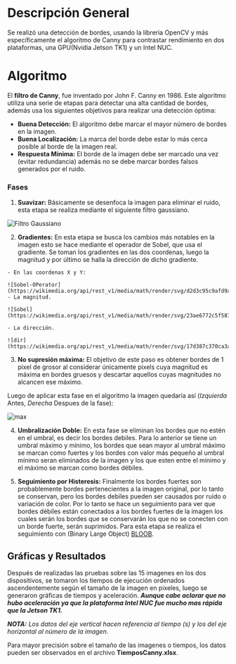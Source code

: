 # Descripción General
Se realizó una detección de bordes, usando la líbreria OpenCV y más específicamente el algoritmo de Canny para contrastar rendimiento en dos plataformas, una GPU(Nvidia Jetson TK1) y un Intel NUC.

# Algoritmo
El **filtro de Canny**, fue inventado por John F. Canny en 1986. Este algoritmo utiliza una serie de etapas para detectar una alta cantidad de bordes, además usa los siguientes objetivos para realizar una detección óptima:

  - **Buena Detección:** El algoritmo debe marcar el mayor número de bordes en la imagen.
  - **Buena Localización:** La marca del borde debe estar lo más cerca posible al borde de la imagen real.
  - **Respuesta Mínima:** El borde de la imagen debe ser marcado una vez (evitar redundancia) además no se debe marcar bordes falsos generados por el ruido.

### Fases
  1. **Suavizar:** Básicamente se desenfoca la imagen para eliminar el ruido, esta etapa se realiza mediante el siguiente filtro gaussiano.

  ![Filtro Gaussiano](https://upload.wikimedia.org/math/a/6/3/a63d6900a46d84bb24942ab0123f3791.png)  

  2. **Gradientes:** En esta etapa se busca los cambios más notables en la imagen esto se hace mediante el operador de Sobel, que usa el gradiente. Se toman los gradientes en las dos coordenas, luego la magnitud y por último se halla la dirección de dicho gradiente.

    - En las coordenas X y Y:

    ![Sobel-OPerator](https://wikimedia.org/api/rest_v1/media/math/render/svg/d2d3c95c9afd9aca9343a0bef60123ff94263f5f)
    - La magnitud.

    ![Sobel](https://wikimedia.org/api/rest_v1/media/math/render/svg/23ae6772c5f58751fc6014b71d6adafb30a31c79)

    - La dirección.

    ![dir](https://wikimedia.org/api/rest_v1/media/math/render/svg/17d387c370ca3a77740f6e6c889d286e586a640e)

  3. **No supresión máxima:** El objetivo de este paso es obtener bordes de 1 pixel de grosor al considerar únicamente pixels cuya magnitud es máxima en bordes gruesos y descartar aquellos cuyas magnitudes no alcancen ese máximo.

  Luego de aplicar esta fase en el algoritmo la imagen quedaría así (_Izquierda_ Antes, _Derecha_ Despues de la fase):

  ![max](https://sites.google.com/site/graficacion22012/_/rsrc/1354505101511/ubaldino/algoritmo-de-canny/image3948.png?height=200&width=400)

  4. **Umbralización Doble:** En esta fase se eliminan los bordes que no estén en el umbral, es decir los bordes debiles. Para lo anterior se tiene un umbral máximo y mínimo, los bordes que sean mayor al umbral máximo se marcan como fuertes y los bordes con valor más pequeño al umbral mínimo seran eliminados de la imagen y los que esten entre el mínimo y el máximo se marcan como bordes débiles.

  5. **Seguimiento por Histeresis:** Finalmente los bordes fuertes son probablemente bordes pertenecientes a la imagen original, por lo tanto se conservan, pero los bordes debiles pueden ser causados por ruido o variación de color. Por lo tanto se hace un seguimiento para ver que bordes débiles están conectados a los bordes fuertes de la imagen los cuales serán los bordes que se conservarán los que no se conecten con un borde fuerte, serán suprimidos. Para esta etapa se realiza el seguimiento con (Binary Large Object) [BLOOB](https://es.wikipedia.org/wiki/Binary_large_object).

## Gráficas y Resultados

  Después de realizadas las pruebas sobre las 15 imagenes en los dos dispositivos, se tomaron los tiempos de ejecución ordenados ascendentemente según el tamaño de la imagen en pixeles, luego se generaron gráficas de tiempos y aceleración. _**Aunque cabe aclarar que no hubo aceleración ya que la plataforma Intel NUC fue mucho mas rápida que la Jetson TK1.**_

  _**NOTA:**_ _Los datos del eje vertical hacen referencia al tiempo (s) y los del eje horizontal al número de la imagen._


  Para mayor precisión sobre el tamaño de las imagenes o tiempos, los datos pueden ser observados en el archivo **TiemposCanny.xlsx**.
